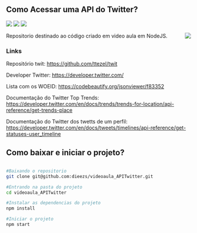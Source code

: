 ## Como Acessar uma API do Twitter?
<p>
<img src="https://img.shields.io/badge/4.17.1-express-blue">
<img src="https://img.shields.io/badge/2.2.11-twit-blue">
<img src="https://img.shields.io/badge/2.0.3-nodemon-blue">
</p>

<img align="right" src="https://img.shields.io/badge/Owner-Diego Magalhães-critical">

Repositorio destinado ao código criado em video aula em NodeJS.

### Links

Repositório twit: https://github.com/ttezel/twit

Developer Twitter: https://developer.twitter.com/

Lista com os WOEID: https://codebeautify.org/jsonviewer/f83352

Documentação do Twitter Top Trends: https://developer.twitter.com/en/docs/trends/trends-for-location/api-reference/get-trends-place

Documentação do Twitter dos twetts de um perfil: https://developer.twitter.com/en/docs/tweets/timelines/api-reference/get-statuses-user_timeline

## Como baixar e iniciar o projeto?

``` bash 

#Baixando o repositorio
git clone git@github.com:dieezs/videoaula_APITwitter.git

#Entrando na pasta do projeto
cd videoaula_APITwitter

#Instalar as dependencias do projeto
npm install

#Iniciar o projeto
npm start

```